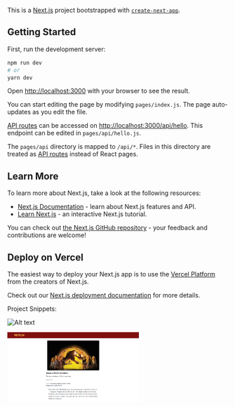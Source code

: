 This is a [Next.js](https://nextjs.org/) project bootstrapped with [`create-next-app`](https://github.com/vercel/next.js/tree/canary/packages/create-next-app).

## Getting Started

First, run the development server:

```bash
npm run dev
# or
yarn dev
```

Open [http://localhost:3000](http://localhost:3000) with your browser to see the result.

You can start editing the page by modifying `pages/index.js`. The page auto-updates as you edit the file.

[API routes](https://nextjs.org/docs/api-routes/introduction) can be accessed on [http://localhost:3000/api/hello](http://localhost:3000/api/hello). This endpoint can be edited in `pages/api/hello.js`.

The `pages/api` directory is mapped to `/api/*`. Files in this directory are treated as [API routes](https://nextjs.org/docs/api-routes/introduction) instead of React pages.

## Learn More

To learn more about Next.js, take a look at the following resources:

- [Next.js Documentation](https://nextjs.org/docs) - learn about Next.js features and API.
- [Learn Next.js](https://nextjs.org/learn) - an interactive Next.js tutorial.

You can check out [the Next.js GitHub repository](https://github.com/vercel/next.js/) - your feedback and contributions are welcome!

## Deploy on Vercel

The easiest way to deploy your Next.js app is to use the [Vercel Platform](https://vercel.com/new?utm_medium=default-template&filter=next.js&utm_source=create-next-app&utm_campaign=create-next-app-readme) from the creators of Next.js.

Check out our [Next.js deployment documentation](https://nextjs.org/docs/deployment) for more details.




Project Snippets:

<img
  src="[OneDrive/Desktop/film_app/my-project/public/page1.png](https://github.com/ehtisham784/movie-app/blob/f6c2a983e4672bba28083e6cd2a19dd6b27ed9f1/OneDrive/Desktop/film_app/my-project/public/page1.png)"
  alt="Alt text"
  title="Optional title"
  style="display: inline-block; margin: 0 auto; max-width: 300px"/>
  
  
  
<img
  src="OneDrive/Desktop/film_app/my-project/public/page2.png"
  alt="Alt text"
  title="Optional title"
  style="display: inline-block; margin: 0 auto; max-width: 300px"/>
